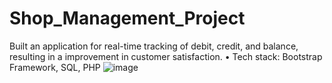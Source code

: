 # Shop_Management_Project
Built an application for real-time tracking of debit, credit, and balance, resulting in a improvement in customer
satisfaction.
• Tech stack: Bootstrap Framework, SQL, PHP
![image](https://github.com/user-attachments/assets/34f0aeb6-da22-4c76-b99a-20a2affcf8e0)
